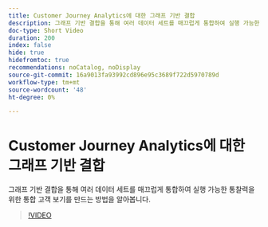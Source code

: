 ```yaml
---
title: Customer Journey Analytics에 대한 그래프 기반 결합
description: 그래프 기반 결합을 통해 여러 데이터 세트를 매끄럽게 통합하여 실행 가능한 통찰력을 위한 통합 고객 보기를 만드는 방법을 알아봅니다.
doc-type: Short Video
duration: 200
index: false
hide: true
hidefromtoc: true
recommendations: noCatalog, noDisplay
source-git-commit: 16a9013fa93992cd896e95c3689f722d5970789d
workflow-type: tm+mt
source-wordcount: '48'
ht-degree: 0%

---
```



# Customer Journey Analytics에 대한 그래프 기반 결합

그래프 기반 결합을 통해 여러 데이터 세트를 매끄럽게 통합하여 실행 가능한 통찰력을 위한 통합 고객 보기를 만드는 방법을 알아봅니다.

<!-- 62_S112_3442459_199_graphbased-stitching-for-customer-journey-analytics -->
>[!VIDEO](https://video.tv.adobe.com/v/3458317/?learn=on&enablevpops=true)
